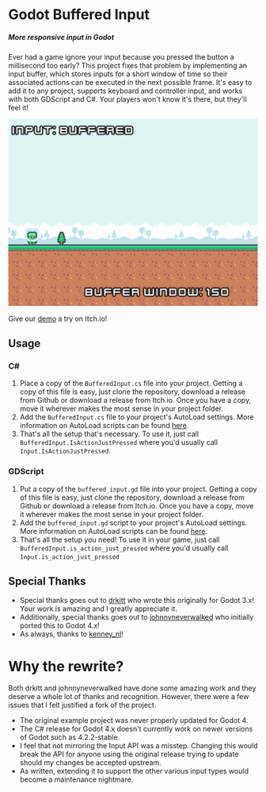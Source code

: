 # Godot Buffered Input

##### More responsive input in Godot

Ever had a game ignore your input because you pressed the button a millisecond too early? This project fixes that problem by implementing an input buffer, which stores inputs for a short window of time so their associated actions can be executed in the next possible frame. It's easy to add it to any project, supports keyboard and controller input, and works with both GDScript and C#. Your players won't know it's there, but they'll feel it!

![Demo screenshot](demo_screenshot.png)

Give our [demo](https://btaylor.itch.io/buffered-input-for-godot) a try on Itch.io!

## Usage

### C#
1. Place a copy of the `BufferedInput.cs` file into your project.  Getting a copy of this file is easy, just clone the repository, download a release from Github or download a release from Itch.io.  Once you have a copy, move it wherever makes the most sense in your project folder.
2. Add the `BufferedInput.cs` file to your project's AutoLoad settings.  More information on AutoLoad scripts can be found [here](https://docs.godotengine.org/en/stable/tutorials/scripting/singletons_autoload.html).
3. That's all the setup that's necessary.  To use it, just call `BufferedInput.IsActionJustPressed` where you'd usually call `Input.IsActionJustPressed`.

### GDScript

1. Put a copy of the `buffered_input.gd` file into your project. Getting a copy of this file is easy, just clone the repository, download a release from Github or download a release from Itch.io.  Once you have a copy, move it wherever makes the most sense in your project folder.
2. Add the `buffered_input.gd` script to your project's AutoLoad settings. More information on AutoLoad scripts can be found [here](https://docs.godotengine.org/en/stable/tutorials/scripting/singletons_autoload.html).
3. That's all the setup you need! To use it in your game, just call `BufferedInput.is_action_just_pressed` where you'd usually call `Input.is_action_just_pressed`


## Special Thanks

 - Special thanks goes out to [drkitt](https://github.com/drkitt/godot-input-buffer) who wrote this originally for Godot 3.x!  Your work is amazing and I greatly appreciate it.
 - Additionally, special thanks goes out to [johnnyneverwalked](https://github.com/johnnyneverwalked/godot-input-buffer/tree/godot-4) who initially ported this to Godot 4.x!
 - As always, thanks to [kenney_nl](https://www.kenney.nl/)!

# Why the rewrite?

Both drkitt and johnnyneverwalked have done some amazing work and they deserve a whole lot of thanks and recognition.  However, there were a few issues that I felt justified a fork of the project.

- The original example project was never properly updated for Godot 4.
- The C# release for Godot 4.x doesn't currently work on newer versions of Godot such as 4.2.2-stable.
- I feel that not mirroring the Input API was a misstep.  Changing this would break the API for anyone using the original release trying to update should my changes be accepted upstream.
- As written, extending it to support the other various input types would become a maintenance nightmare.
